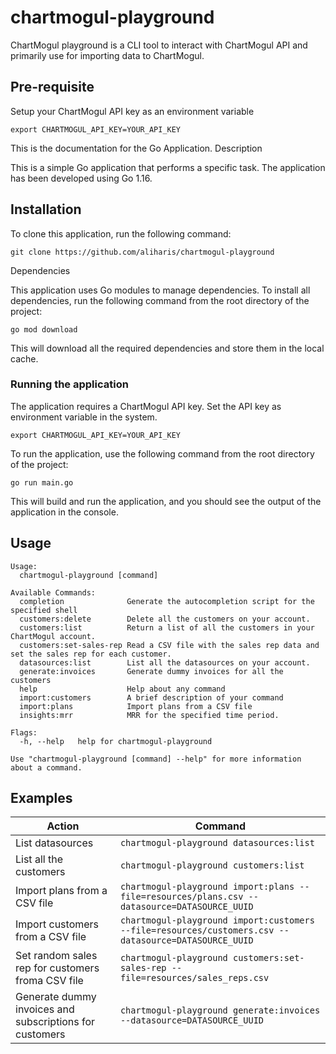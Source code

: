 # chartmogul-playground

ChartMogul playground is a CLI tool to interact with ChartMogul API and primarily use for importing data to ChartMogul.

## Pre-requisite

Setup your ChartMogul API key as an environment variable

`export CHARTMOGUL_API_KEY=YOUR_API_KEY`

This is the documentation for the Go Application.
Description

This is a simple Go application that performs a specific task. The application has been developed using Go 1.16.

## Installation

To clone this application, run the following command:

`git clone https://github.com/aliharis/chartmogul-playground`

Dependencies

This application uses Go modules to manage dependencies. To install all dependencies, run the following command from the root directory of the project:

`go mod download`

This will download all the required dependencies and store them in the local cache.

### Running the application

The application requires a ChartMogul API key. Set the API key as environment variable in the system.

`export CHARTMOGUL_API_KEY=YOUR_API_KEY`

To run the application, use the following command from the root directory of the project:

`go run main.go`

This will build and run the application, and you should see the output of the application in the console.

## Usage

```
Usage:
  chartmogul-playground [command]

Available Commands:
  completion              Generate the autocompletion script for the specified shell
  customers:delete        Delete all the customers on your account.
  customers:list          Return a list of all the customers in your ChartMogul account.
  customers:set-sales-rep Read a CSV file with the sales rep data and set the sales rep for each customer.
  datasources:list        List all the datasources on your account.
  generate:invoices       Generate dummy invoices for all the customers
  help                    Help about any command
  import:customers        A brief description of your command
  import:plans            Import plans from a CSV file
  insights:mrr            MRR for the specified time period.

Flags:
  -h, --help   help for chartmogul-playground

Use "chartmogul-playground [command] --help" for more information about a command.
```

## Examples

| Action                                                  | Command                                                                                              |
| ------------------------------------------------------- | ---------------------------------------------------------------------------------------------------- |
| List datasources                                        | `chartmogul-playground datasources:list`                                                             |
| List all the customers                                  | `chartmogul-playground customers:list`                                                               |
| Import plans from a CSV file                            | `chartmogul-playground import:plans --file=resources/plans.csv --datasource=DATASOURCE_UUID`         |
| Import customers from a CSV file                        | `chartmogul-playground import:customers --file=resources/customers.csv --datasource=DATASOURCE_UUID` |
| Set random sales rep for customers froma CSV file       | `chartmogul-playground customers:set-sales-rep --file=resources/sales_reps.csv`                      |
| Generate dummy invoices and subscriptions for customers | `chartmogul-playground generate:invoices --datasource=DATASOURCE_UUID`                               |
